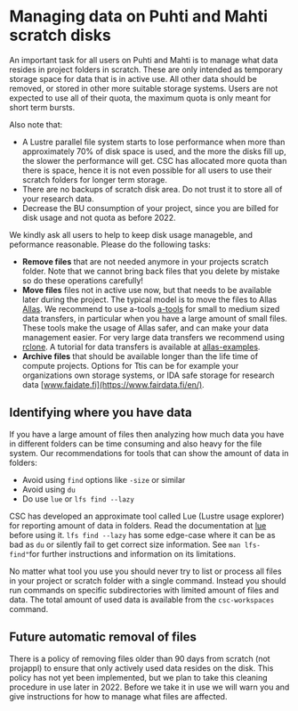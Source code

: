 # Managing data on Puhti and Mahti scratch disks

An important task for all users on Puhti and Mahti is to manage what data resides in project folders in scratch. These are only intended as temporary storage space for data that is in active use. All other data should be removed, or stored in other more suitable storage systems. Users are not expected to use all of their quota, the maximum quota is only meant for short term bursts. 

Also note that:
 * A Lustre parallel file system starts to lose performance when more than approximately 70% of disk space is used, and the more the disks fill up, the slower the performance will get. CSC has allocated more quota than there is space, hence it is not even possible for all users to use their scratch folders for longer term storage. 
 *  There are no backups of scratch disk area. Do not trust it to store all of your research data.
 *  Decrease the BU consumption of your project, since you are billed for disk usage and not quota as before 2022. 

We kindly ask all users to help to keep disk usage manageble, and peformance reasonable. Please do the following tasks:

* **Remove files** that are not needed anymore in your projects scratch folder. Note that we cannot bring back files that you delete by mistake so do these operations carefully!
* **Move files** files not in active use now, but that needs to be available later during the project. The typical model is to move the files to Allas 
[Allas](../../data/Allas/index.md). We recommend to use a-tools [a-tools](../../data/Allas/using_allas/a_commands.md) for small to medium sized data transfers, in particular when you have a large amount of small files.  These tools make the usage of Allas safer, and can make your data management easier. For very large data transfers we recommend using [rclone](../../data/Allas/using_allas/rclone.md). A tutorial for data transfers is available at  [allas-examples](../../data/Allas/allas-examples.md).
* **Archive files** that should be available longer than the life time of compute projects. Options for Ttis can be for example your organizations own storage systems, or IDA safe storage for research data [www.faidate.fi](https://www.fairdata.fi/en/).


## Identifying where you have data

If you have a large amount of files then analyzing how much data you have in different folders can be time consuming and also heavy for the file system. Our recommendations for tools that can show the amount of data in folders:

* Avoid using `find` options like `-size` or similar
* Avoid using `du`
* Do use `lue` or `lfs find --lazy`

CSC has developed an approximate tool called Lue (Lustre usage explorer) for reporting amount of data in folders. Read the documentation at [lue](../../support/tutorials/lue.md)  before using it. `lfs find --lazy` has some edge-case where it can be as bad as `du` or silently fail to get correct size information. See `man lfs-find"`for further instructions and information on its limitations.

No matter what tool you use you should never try to list or process all files in your project or scratch folder with a single command. Instead you should run commands on specific subdirectories with limited amount of files and data. The total amount of used data is available from the `csc-workspaces` command.

## Future automatic removal of files

There is a policy of removing files older than 90 days from scratch (not projappl) to ensure that only actively used data resides on the disk. This policy has not yet been implemented, but we plan to take this cleaning procedure in use later in 2022. Before we take it in use we will warn you and give instructions for how to manage what files are affected.



